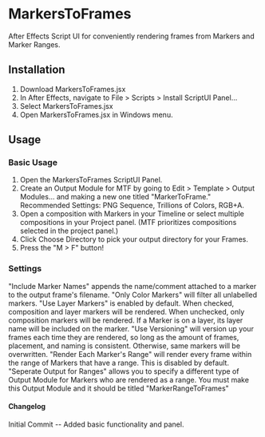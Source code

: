 # MarkersToFrames
After Effects Script UI for conveniently rendering frames from Markers and Marker Ranges.

## Installation
1. Download MarkersToFrames.jsx
2. In After Effects, navigate to File > Scripts > Install ScriptUI Panel...
3. Select MarkersToFrames.jsx
4. Open MarkersToFrames.jsx in Windows menu.

## Usage
### Basic Usage
1. Open the MarkersToFrames ScriptUI Panel.
2. Create an Output Module for MTF by going to Edit > Template > Output Modules... and making a new one titled "MarkerToFrame." Recommended Settings: PNG Sequence, Trillions of Colors, RGB+A.
3. Open a composition with Markers in your Timeline or select multiple compositions in your Project panel. (MTF prioritizes compositions selected in the project panel.)
4. Click Choose Directory to pick your output directory for your Frames.
5. Press the "M > F" button!

### Settings
"Include Marker Names" appends the name/comment attached to a marker to the output frame's filename.
"Only Color Markers" will filter all unlabelled markers.
"Use Layer Markers" is enabled by default. When checked, composition and layer markers will be rendered. When unchecked, only composition markers will be rendered. If a Marker is on a layer, its layer name will be included on the marker.
"Use Versioning" will version up your frames each time they are rendered, so long as the amount of frames, placement, and naming is consistent. Otherwise, same markers will be overwritten.
"Render Each Marker's Range" will render every frame within the range of Markers that have a range. This is disabled by default.
"Seperate Output for Ranges" allows you to specify a different type of Output Module for Markers who are rendered as a range. You must make this Output Module and it should be titled "MarkerRangeToFrames"

#### Changelog
Initial Commit -- Added basic functionality and panel.
